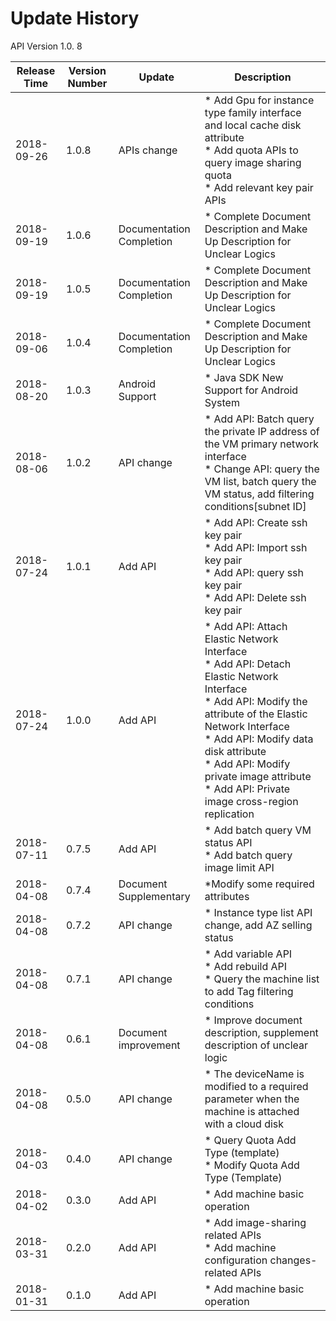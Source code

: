 # Update History #
API Version 1.0. 8

|Release Time|Version Number|Update|Description|
|---|---|---|---|
|2018-09-26 |1.0.8  |APIs change       |* Add Gpu for instance type family interface and local cache disk attribute<br> * Add quota APIs to query image sharing quota<br> * Add relevant key pair APIs |
|2018-09-19 |1.0.6  |Documentation Completion        |* Complete Document Description and Make Up Description for Unclear Logics |
|2018-09-19 |1.0.5  |Documentation Completion        |* Complete Document Description and Make Up Description for Unclear Logics |
|2018-09-06 |1.0.4 | Documentation Completion       |* Complete Document Description and Make Up Description for Unclear Logics |
|2018-08-20 | 1.0.3 | Android Support | * Java SDK New Support for Android System |
|2018-08-06 | 1.0.2 | API change | * Add API: Batch query the private IP address of the VM primary network interface <br> * Change API: query the VM list, batch query the VM status, add filtering conditions[subnet ID] |
|2018-07-24 | 1.0.1 | Add API | * Add API: Create ssh key pair <br> * Add API: Import ssh key pair <br>* Add API: query ssh key pair <br> * Add API: Delete ssh key pair |
|2018-07-24 | 1.0.0 | Add API | * Add API: Attach Elastic Network Interface <br> * Add API: Detach Elastic Network Interface <br> * Add API: Modify the attribute of the Elastic Network Interface <br> * Add API: Modify data disk attribute <br> * Add API: Modify private image attribute <br> * Add API: Private image cross-region replication |
|2018-07-11 | 0.7.5 | Add API | * Add batch query VM status API <br> * Add batch query image limit API |
|2018-04-08 | 0.7.4 | Document Supplementary | *Modify some required attributes |
|2018-04-08 | 0.7.2 | API change | * Instance type list API change, add AZ selling status |
|2018-04-08 | 0.7.1 | API change | * Add variable API <br> * Add rebuild API <br> * Query the machine list to add Tag filtering conditions |
|2018-04-08 | 0.6.1 | Document improvement | * Improve document description, supplement description of unclear logic
|2018-04-08 | 0.5.0 | API change | * The deviceName is modified to a required parameter when the machine is attached with a cloud disk
|2018-04-03 | 0.4.0 | API change | * Query Quota Add Type (template) <br> * Modify Quota Add Type (Template)
|2018-04-02 | 0.3.0 | Add API | * Add machine basic operation
|2018-03-31 | 0.2.0 | Add API | * Add image-sharing related APIs <br> * Add machine configuration changes-related APIs
|2018-01-31 | 0.1.0 | Add API | * Add machine basic operation
